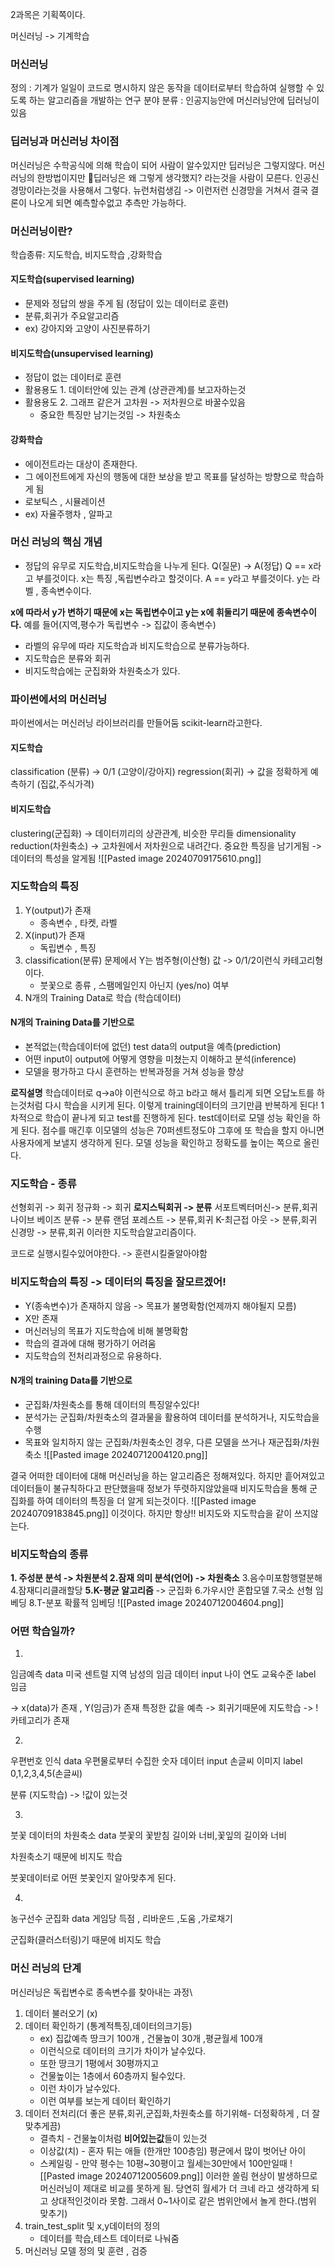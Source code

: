 
2과목은 기획쪽이다.

머신러닝 -> 기계학습

### 머신러닝
정의 : 기계가 일일이 코드로 명시하지 않은 동작을 데이터로부터 학습하여 실행할 수 있도록 하는 알고리즘을 개발하는 연구 분야
분류 : 인공지능안에 머신러닝안에 딥러닝이 있음
### 딥러닝과 머신러닝 차이점
머신러닝은 수학공식에 의해 학습이 되어 사람이 알수있지만 
딥러닝은 그렇지않다. 머신러닝의 한방법이지만 딥러닝은 왜 그렇게 생각했지? 라는것을 사람이 모른다.
인공신경망이라는것을 사용해서 그렇다.
뉴런처럼생김 -> 이런저런 신경망을 거쳐서 결국 결론이 나오게 되면 예측할수없고 추측만 가능하다.


### 머신러닝이란?
학습종류: 지도학습, 비지도학습 ,강화학습
#### 지도학습(supervised learning)
- 문제와 정답의 쌍을 주게 됨 (정답이 있는 데이터로 훈련)
- 분류,회귀가 주요알고리즘 
- ex) 강아지와 고양이 사진분류하기
#### 비지도학습(unsupervised learning)
- 정답이 없는 데이터로 훈련
- 활용용도 1. 데이터안에 있는 관계 (상관관계)를 보고자하는것
- 활용용도 2. 그래프 같은거 고차원 -> 저차원으로 바꿀수있음 
	- 중요한 특징만 남기는것임 -> 차원축소
#### 강화학습
- 에이전트라는 대상이 존재한다.
- 그 에이전트에게 자신의 행동에 대한 보상을 받고 목표를 달성하는 방향으로 학습하게 됨
- 로보틱스 , 시뮬레이션
- ex) 자율주행차 , 알파고

### 머신 러닝의 핵심 개념
- 정답의 유무로 지도학습,비지도학습을 나누게 된다.
Q(질문) -> A(정답)
Q == x라고 부를것이다. 
x는 특징 ,독립변수라고 할것이다.
A == y라고 부를것이다.
y는 라벨 , 종속변수이다.

**x에 따라서 y가 변하기 때문에 x는 독립변수이고 y는 x에 휘둘리기 때문에 종속변수이다.**
예를 들어(지역,평수가 독립변수 -> 집값이 종속변수)
- 라벨의 유무에 따라 지도학습과 비지도학습으로 분류가능하다.
- 지도학습은 분류와 회귀
- 비지도학습에는 군집화와 차원축소가 있다.

### 파이썬에서의 머신러닝
파이썬에서는 머신러닝 라이브러리를 만들어둠
scikit-learn라고한다.

#### 지도학습
classification (분류) ->  0/1 (고양이/강아지)
regression(회귀) -> 값을 정확하게 예측하기 (집값,주식가격)
#### 비지도학습
clustering(군집화) -> 데이터끼리의 상관관계, 비슷한 무리들
dimensionality reduction(차원축소) -> 고차원에서 저차원으로 내려간다.  중요한 특징을 남기게됨 -> 데이터의 특성을 알게됨
![[Pasted image 20240709175610.png]]


### 지도학습의 특징
1. Y(output)가 존재
	- 종속변수 , 타켓, 라벨
2. X(input)가 존재 
	- 독립변수 , 특징
3. classification(분류) 문제에서 Y는 범주형(이산형) 값 -> 0/1/2이런식 카테고리형이다.
	- 붓꽃으로 종류 , 스팸메일인지 아닌지 (yes/no) 여부
4. N개의 Training Data로 학습 (학습데이터)

#### N개의 Training Data를 기반으로
- 본적없는(학습데이터에 없던) test data의 output을 예측(prediction)
- 어떤 input이 output에 어떻게 영향을 미쳤는지 이해하고 분석(inference)
- 모델을 평가하고 다시 훈련하는 반복과정을 거쳐 성능을 향상

**로직설명**
학습데이터로 q->a야 이런식으로 하고 b라고 해서 틀리게 되면 오답노트를 하는것처럼 다시 학습을 시키게 된다. 
이렇게 training데이터의 크기만큼 반복하게 된다! 
1차적으로 학습이 끝나게 되고 test를 진행하게 된다.
test데이터로 모델 성능 확인을 하게 된다. 
점수를 매긴후 이모델의 성능은 70퍼센트정도야 
그후에 또 학습을 할지 아니면 사용자에게 보낼지 생각하게 된다.
모델 성능을 확인하고 정확도를 높이는 쪽으로 올린다.

### 지도학습 - 종류
선형회귀 -> 회귀
정규화 -> 회귀
**로지스틱회귀 -> 분류**
서포트벡터머신-> 분류,회귀
나이브 베이즈 분류 -> 분류
랜덤 포레스트 -> 분류,회귀
K-최근접 아웃 -> 분류,회귀
신경망 -> 분류,회귀
이러한 지도학습알고리즘이다.

코드로 실행시킬수있어야한다. -> 훈련시킬줄알아야함

### 비지도학습의 특징 -> 데이터의 특징을 잘모르겠어! 
- Y(종속변수)가 존재하지 않음 -> 목표가 불명확함(언제까지 해야될지 모름)
- X만 존재
- 머신러닝의 목표가 지도학습에 비해 불명확함
- 학습의 결과에 대해 평가하기 어려움
- 지도학습의 전처리과정으로 유용하다.

#### N개의 training Data를 기반으로
-  군집화/차원축소를 통해 데이터의 특징알수있다!
- 분석가는 군집화/차원축소의 결과물을 활용하여 데이터를 분석하거나, 지도학습을 수행
- 목표와 일치하지 않는 군집화/차원축소인 경우, 다른 모델을 쓰거나 재군집화/차원축소
![[Pasted image 20240712004120.png]]

결국 어떠한 데이터에 대해 머신러닝을 하는 알고리즘은 정해져있다. 하지만 흩어져있고 데이터들이 불규칙하다고 판단했을때 정보가 뚜렷하지않았을때 비지도학습을 통해 군집화를 하여 데이터의 특징을 더 알게 되는것이다.
![[Pasted image 20240709183845.png]]
이것이다. 하지만 항상!! 비지도와 지도학습을 같이 쓰지않는다.

### 비지도학습의 종류
**1. 주성분 분석 -> 차원분석 
2.잠재 의미 분석(언어) -> 차원축소**
3.음수미포함행렬분해
4.잠재디리클래할당
**5.K-평균 알고리즘** -> 군집화
6.가우시안 혼합모델
7.국소 선형 임베딩
8.T-분포 확률적 임베딩
![[Pasted image 20240712004604.png]]

### 어떤 학습일까?
1.
임금예측
data 미국 센트럴 지역 남성의 임금 데이터
input 나이 연도 교육수준
label 임금

-> x(data)가 존재 , Y(임금)가 존재
특정한 값을 예측 -> 회귀기때문에 지도학습 -> !카테고리가 존재

2.
우편번호 인식
data 우편물로부터 수집한 숫자 데이터
input 손글씨 이미지
label 0,1,2,3,4,5(손글씨)

분류 (지도학습) -> !값이 있는것

3.
붓꽃 데이터의 차원축소
data 붓꽃의 꽃받침 길이와 너비,꽃잎의 길이와 너비

차원축소기 때문에 비지도 학습

붓꽃데이터로 어떤 붓꽃인지 알아맞추게 된다.



4.
농구선수 군집화
data 게임당 득점 , 리바운드 ,도움 ,가로채기

군집화(클러스터링)기 때문에 비지도 학습



### 머신 러닝의 단계
머신러닝은 독립변수로 종속변수를 찾아내는 과정\

1. 데이터 불러오기 (x)
2. 데이터 확인하기 (통계적특징,데이터의크기등)
	- ex) 집값예측 땅크기 100개 , 건물높이 30개 ,평균월세 100개
	- 이런식으로 데이터의 크기가 차이가 날수있다.
	- 또한 땅크기 1평에서 30평까지고
	- 건물높이는 1층에서 60층까지 될수있다.
	- 이런 차이가 날수있다.
	- 이런 여부를 보는게 데이터 확인하기
3. 데이터 전처리(더 좋은 분류,회귀,군집화,차원축소를 하기위해- 더정확하게 , 더 잘맞추게끔)
	- 결측치 - 건물높이처럼 **비어있는값**들이 있는것
	- 이상값(치) - 혼자 튀는 애들 (한개만 100층임) 평균에서 많이 벗어난 아이
	- 스케일링 - 만약 평수는 10평~30평이고 월세는30만에서 100만일때 ![[Pasted image 20240712005609.png]]
		이러한 쏠림 현상이 발생하므로 머신러닝이 제대로 비교를 못하게 됨. 당연히 월세가 더 크네 라고 생각하게 되고 
		상대적인것이라 못함. 그래서 0~1사이로 같은 범위안에서 놀게 한다.(범위 맞추기)
4. train_test_split 및 x,y데이터의 정의
	- 데이터를 학습,테스트 데이터로 나눠줌
5. 머신러닝 모델 정의 및 훈련 , 검증 


